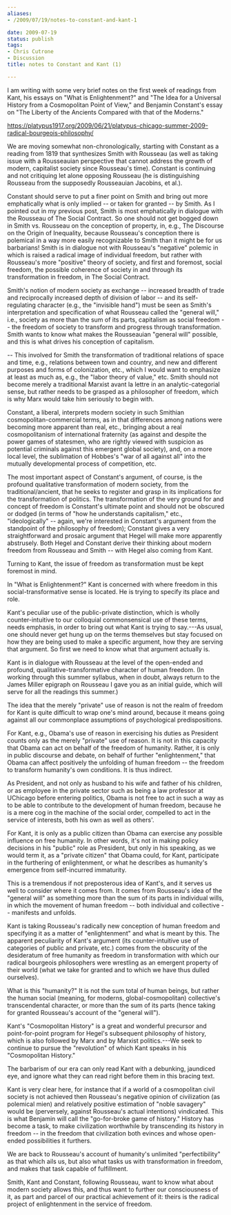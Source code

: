 ```yaml
---
aliases:
- /2009/07/19/notes-to-constant-and-kant-1

date: 2009-07-19
status: publish
tags:
- Chris Cutrone
- Discussion
title: notes to Constant and Kant (1)

---
```

I am writing with some very brief notes on the first week of readings from Kant, his essays on "What is Enlightenment?" and "The Idea for a Universal History from a Cosmopolitan Point of View," and Benjamin Constant's essay on "The Liberty of the Ancients Compared with that of the Moderns."

<https://platypus1917.org/2009/06/21/platypus-chicago-summer-2009-radical-bourgeois-philosophy/>

We are moving somewhat non-chronologically, starting with Constant as a reading from 1819 that synthesizes Smith with Rousseau (as well as taking issue with a Rousseauian perspective that cannot address the growth of modern, capitalist society since Rousseau's time). Constant is continuing and not critiquing let alone opposing Rousseau (he is distinguishing Rousseau from the supposedly Rousseauian Jacobins, et al.).

Constant should serve to put a finer point on Smith and bring out more emphatically what is only implied -- or taken for granted -- by Smith. As I pointed out in my previous post, Smith is most emphatically in dialogue with the Rousseau of The Social Contract. So one should not get bogged down in Smith vs. Rousseau on the conception of property, in, e.g., The Discourse on the Origin of Inequality, because Rousseau's conception there is polemical in a way more easily recognizable to Smith than it might be for us barbarians! Smith is in dialogue not with Rousseau's "negative" polemic in which is raised a radical image of individual freedom, but rather with Rousseau's more "positive" theory of society, and first and foremost, social freedom, the possible coherence of society in and through its transformation in freedom, in The Social Contract.

Smith's notion of modern society as exchange -- increased breadth of trade and reciprocally increased depth of division of labor -- and its self-regulating character (e.g., the "invisible hand") must be seen as Smith's interpretation and specification of what Rousseau called the "general will," i.e., society as more than the sum of its parts, capitalism as social freedom -- the freedom of society to transform and progress through transformation. Smith wants to know what makes the Rousseauian "general will" possible, and this is what drives his conception of capitalism.

-- This involved for Smith the transformation of traditional relations of space and time, e.g., relations between town and country, and new and different purposes and forms of colonization, etc., which I would want to emphasize at least as much as, e.g., the "labor theory of value," etc. Smith should not become merely a traditional Marxist avant la lettre in an analytic-categorial sense, but rather needs to be grasped as a philosopher of freedom, which is why Marx would take him seriously to begin with.

Constant, a liberal, interprets modern society in such Smithian cosmopolitan-commercial terms, as in that differences among nations were becoming more apparent than real, etc., bringing about a real cosmopolitanism of international fraternity (as against and despite the power games of statesmen, who are rightly viewed with suspicion as potential criminals against this emergent global society), and, on a more local level, the sublimation of Hobbes's "war of all against all" into the mutually developmental process of competition, etc.

The most important aspect of Constant's argument, of course, is the profound qualitative transformation of modern society, from the traditional/ancient, that he seeks to register and grasp in its implications for the transformation of politics. The transformation of the very ground for and concept of freedom is Constant's ultimate point and should not be obscured or dodged (in terms of "how he understands capitalism," etc., "ideologically" -- again, we're interested in Constant's argument from the standpoint of the philosophy of freedom); Constant gives a very straightforward and prosaic argument that Hegel will make more apparently abstrusely. Both Hegel and Constant derive their thinking about modern freedom from Rousseau and Smith -- with Hegel also coming from Kant.

Turning to Kant, the issue of freedom as transformation must be kept foremost in mind.

In "What is Enlightenment?" Kant is concerned with where freedom in this social-transformative sense is located. He is trying to specify its place and role.

Kant's peculiar use of the public-private distinction, which is wholly counter-intuitive to our colloquial commonsensical use of these terms, needs emphasis, in order to bring out what Kant is trying to say.---As usual, one should never get hung up on the terms themselves but stay focused on how they are being used to make a specific argument, how they are serving that argument. So first we need to know what that argument actually is.

Kant is in dialogue with Rousseau at the level of the open-ended and profound, qualitative-transformative character of human freedom. (In working through this summer syllabus, when in doubt, always return to the James Miller epigraph on Rousseau I gave you as an initial guide, which will serve for all the readings this summer.)

The idea that the merely "private" use of reason is not the realm of freedom for Kant is quite difficult to wrap one's mind around, because it means going against all our commonplace assumptions of psychological predispositions.

For Kant, e.g., Obama's use of reason in exercising his duties as President counts only as the merely "private" use of reason. It is not in this capacity that Obama can act on behalf of the freedom of humanity. Rather, it is only in public discourse and debate, on behalf of further "enlightenment," that Obama can affect positively the unfolding of human freedom -- the freedom to transform humanity's own conditions. It is thus indirect.

As President, and not only as husband to his wife and father of his children, or as employee in the private sector such as being a law professor at UChicago before entering politics, Obama is not free to act in such a way as to be able to contribute to the development of human freedom, because he is a mere cog in the machine of the social order, compelled to act in the service of interests, both his own as well as others'.

For Kant, it is only as a public citizen than Obama can exercise any possible influence on free humanity. In other words, it's not in making policy decisions in his "public" role as President, but only in his speaking, as we would term it, as a "private citizen" that Obama could, for Kant, participate in the furthering of enlightenment, or what he describes as humanity's emergence from self-incurred immaturity.

This is a tremendous if not preposterous idea of Kant's, and it serves us well to consider where it comes from. It comes from Rousseau's idea of the "general will" as something more than the sum of its parts in individual wills, in which the movement of human freedom -- both individual and collective -- manifests and unfolds.

Kant is taking Rousseau's radically new conception of human freedom and specifying it as a matter of "enlightenment" and what is meant by this. The apparent peculiarity of Kant's argument (its counter-intuitive use of categories of public and private, etc.) comes from the obscurity of the desideratum of free humanity as freedom in transformation with which our radical bourgeois philosophers were wrestling as an emergent property of their world (what we take for granted and to which we have thus dulled ourselves).

What is this "humanity?" It is not the sum total of human beings, but rather the human social (meaning, for moderns, global-cosmopolitan) collective's transcendental character, or more than the sum of its parts (hence taking for granted Rousseau's account of the "general will").

Kant's "Cosmopolitan History" is a great and wonderful precursor and point-for-point program for Hegel's subsequent philosophy of history, which is also followed by Marx and by Marxist politics.---We seek to continue to pursue the "revolution" of which Kant speaks in his "Cosmopolitan History."

The barbarism of our era can only read Kant with a debunking, jaundiced eye, and ignore what they can read right before them in this bracing text.

Kant is very clear here, for instance that if a world of a cosmopolitan civil society is not achieved then Rousseau's negative opinion of civilization (as polemical mien) and relatively positive estimation of "noble savagery" would be (perversely, against Rousseau's actual intentions) vindicated. This is what Benjamin will call the "go-for-broke game of history." History has become a task, to make civilization worthwhile by transcending its history in freedom -- in the freedom that civilization both evinces and whose open-ended possibilities it furthers.

We are back to Rousseau's account of humanity's unlimited "perfectibility" as that which ails us, but also what tasks us with transformation in freedom, and makes that task capable of fulfillment.

Smith, Kant and Constant, following Rousseau, want to know what about modern society allows this, and thus want to further our consciousness of it, as part and parcel of our practical achievement of it: theirs is the radical project of enlightenment in the service of freedom.
